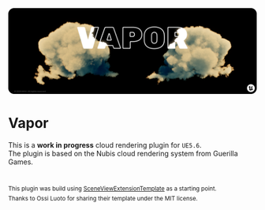 <img src="https://github.com/mxcop/vapor/blob/main/.github/pictures/vapor-banner.png" />

# Vapor

This is a **work in progress** cloud rendering plugin for `UE5.6`.  
The plugin is based on the Nubis cloud rendering system from Guerilla Games.

#

<sup>
This plugin was build using <a href="https://github.com/A57R4L/SceneViewExtensionTemplate">SceneViewExtensionTemplate</a> as a starting point.<br>
Thanks to Ossi Luoto for sharing their template under the MIT license.
</sup>
